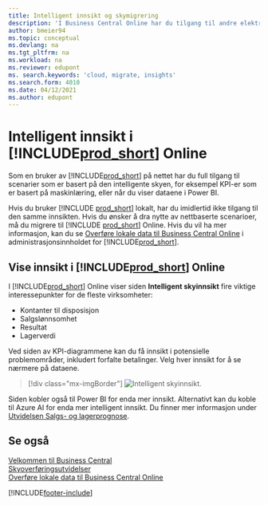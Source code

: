 ```yaml
---
title: Intelligent innsikt og skymigrering
description: 'I Business Central Online har du tilgang til andre elektroniske tjenester, og du kan for eksempel få intelligent innsikt som er basert på Azure AI. Les videre hvis du vurderer å overføre fra lokalt til skyen.'
author: bmeier94
ms.topic: conceptual
ms.devlang: na
ms.tgt_pltfrm: na
ms.workload: na
ms.reviewer: edupont
ms. search.keywords: 'cloud, migrate, insights'
ms.search.form: 4010
ms.date: 04/12/2021
ms.author: edupont
---
```


# Intelligent innsikt i [!INCLUDE[prod_short](includes/prod_short.md)] Online

Som en bruker av [!INCLUDE[prod_short](includes/prod_short.md)] på nettet har du full tilgang til scenarier som er basert på den intelligente skyen, for eksempel KPI-er som er basert på maskinlæring, eller når du viser dataene i Power BI.  

Hvis du bruker [!INCLUDE [prod_short](includes/prod_short.md)] lokalt, har du imidlertid ikke tilgang til den samme innsikten. Hvis du ønsker å dra nytte av nettbaserte scenarioer, må du migrere til [!INCLUDE [prod_short](includes/prod_short.md)] Online. Hvis du vil ha mer informasjon, kan du se [Overføre lokale data til Business Central Online](/dynamics365/business-central/dev-itpro/administration/migrate-data) i administrasjonsinnholdet for [!INCLUDE[prod_short](includes/prod_short.md)].  

## Vise innsikt i [!INCLUDE[prod_short](includes/prod_short.md)] Online

I [!INCLUDE[prod_short](includes/prod_short.md)] Online viser siden **Intelligent skyinnsikt** fire viktige interessepunkter for de fleste virksomheter:

- Kontanter til disposisjon
- Salgslønnsomhet
- Resultat
- Lagerverdi

Ved siden av KPI-diagrammene kan du få innsikt i potensielle problemområder, inkludert forfalte betalinger. Velg hver innsikt for å se nærmere på dataene.  

> [!div class="mx-imgBorder"]
> ![Intelligent skyinnsikt.](media/across-intelligent-cloud/intelligentcloudApril19.png "Viser siden Intelligent skyinnsikt i Business Central Online")

Siden kobler også til Power BI for enda mer innsikt. Alternativt kan du koble til Azure AI for enda mer intelligent innsikt. Du finner mer informasjon under [Utvidelsen Salgs- og lagerprognose](ui-extensions-sales-forecast.md).  

## Se også

[Velkommen til Business Central](welcome.md)  
[Skyoverføringsutvidelser](ui-extensions-data-replication.md)  
[Overføre lokale data til Business Central Online](/dynamics365/business-central/dev-itpro/administration/migrate-data)  

[!INCLUDE[footer-include](includes/footer-banner.md)]